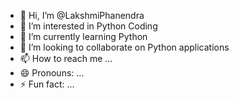 - 👋 Hi, I’m @LakshmiPhanendra
- 👀 I’m interested in Python Coding
- 🌱 I’m currently learning Python
- 💞️ I’m looking to collaborate on Python applications
- 📫 How to reach me ...
- 😄 Pronouns: ...
- ⚡ Fun fact: ...

<!---
LakshmiPhanendra/LakshmiPhanendra is a ✨ special ✨ repository because its `README.md` (this file) appears on your GitHub profile.
You can click the Preview link to take a look at your changes.
--->
